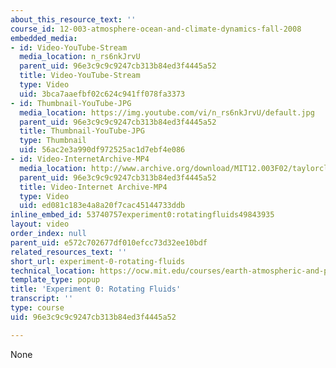 ```yaml
---
about_this_resource_text: ''
course_id: 12-003-atmosphere-ocean-and-climate-dynamics-fall-2008
embedded_media:
- id: Video-YouTube-Stream
  media_location: n_rs6nkJrvU
  parent_uid: 96e3c9c9c9247cb313b84ed3f4445a52
  title: Video-YouTube-Stream
  type: Video
  uid: 3bca7aaefbf02c624c941ff078fa3373
- id: Thumbnail-YouTube-JPG
  media_location: https://img.youtube.com/vi/n_rs6nkJrvU/default.jpg
  parent_uid: 96e3c9c9c9247cb313b84ed3f4445a52
  title: Thumbnail-YouTube-JPG
  type: Thumbnail
  uid: 56ac2e3a990df972525ac1d7ebf4e086
- id: Video-InternetArchive-MP4
  media_location: http://www.archive.org/download/MIT12.003F02/taylorclip.mp4
  parent_uid: 96e3c9c9c9247cb313b84ed3f4445a52
  title: Video-Internet Archive-MP4
  type: Video
  uid: ed081c183e4a8a20f7cac45144733ddb
inline_embed_id: 53740757experiment0:rotatingfluids49843935
layout: video
order_index: null
parent_uid: e572c702677df010efcc73d32ee10bdf
related_resources_text: ''
short_url: experiment-0-rotating-fluids
technical_location: https://ocw.mit.edu/courses/earth-atmospheric-and-planetary-sciences/12-003-atmosphere-ocean-and-climate-dynamics-fall-2008/labs/lab1/experiment-0-rotating-fluids
template_type: popup
title: 'Experiment 0: Rotating Fluids'
transcript: ''
type: course
uid: 96e3c9c9c9247cb313b84ed3f4445a52

---
```

None